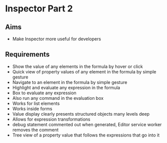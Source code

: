 Inspector Part 2
================

Aims
----

- Make Inspector more useful for developers

Requirements
------------

- Show the value of any elements in the formula by hover or click
- Quick view of property values of any element in the formula by simple gesture
- Navigate to an element in the formula by simple gesture
- Highlight and evaluate any expression in the formula
- Box to evaluate any expression
- Also run any command in the evaluation box
- Works for list elements
- Works inside forms
- Value display clearly presents structured objects many levels deep
- Allows for expression transformations
- debug statement commented out when generated, Editor service worker removes the comment
- Tree view of a property value that follows the expressions that go into it


